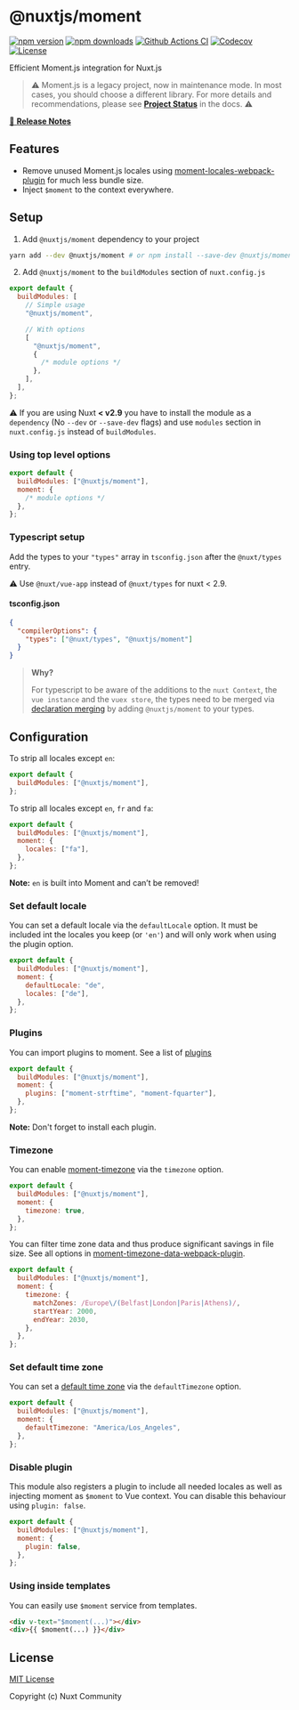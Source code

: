 # @nuxtjs/moment

[![npm version][npm-version-src]][npm-version-href]
[![npm downloads][npm-downloads-src]][npm-downloads-href]
[![Github Actions CI][github-actions-ci-src]][github-actions-ci-href]
[![Codecov][codecov-src]][codecov-href]
[![License][license-src]][license-href]

Efficient Moment.js integration for Nuxt.js

> ⚠️ Moment.js is a legacy project, now in maintenance mode. In most cases, you should choose a different library. For more details and recommendations, please see [**Project Status**](https://momentjs.com/docs/#/-project-status/) in the docs. ⚠️

[📖 **Release Notes**](./CHANGELOG.md)

## Features

- Remove unused Moment.js locales using [moment-locales-webpack-plugin](https://github.com/iamakulov/moment-locales-webpack-plugin) for much less bundle size.
- Inject `$moment` to the context everywhere.

## Setup

1. Add `@nuxtjs/moment` dependency to your project

```bash
yarn add --dev @nuxtjs/moment # or npm install --save-dev @nuxtjs/moment
```

2. Add `@nuxtjs/moment` to the `buildModules` section of `nuxt.config.js`

```js
export default {
  buildModules: [
    // Simple usage
    "@nuxtjs/moment",

    // With options
    [
      "@nuxtjs/moment",
      {
        /* module options */
      },
    ],
  ],
};
```

:warning: If you are using Nuxt **< v2.9** you have to install the module as a `dependency` (No `--dev` or `--save-dev` flags) and use `modules` section in `nuxt.config.js` instead of `buildModules`.

### Using top level options

```js
export default {
  buildModules: ["@nuxtjs/moment"],
  moment: {
    /* module options */
  },
};
```

### Typescript setup

Add the types to your `"types"` array in `tsconfig.json` after the `@nuxt/types` entry.

:warning: Use `@nuxt/vue-app` instead of `@nuxt/types` for nuxt < 2.9.

#### tsconfig.json

```json
{
  "compilerOptions": {
    "types": ["@nuxt/types", "@nuxtjs/moment"]
  }
}
```

> **Why?**
>
> For typescript to be aware of the additions to the `nuxt Context`, the `vue instance` and the `vuex store`, the types need to be merged via [declaration merging](https://www.typescriptlang.org/docs/handbook/declaration-merging.html) by adding `@nuxtjs/moment` to your types.

## Configuration

To strip all locales except `en`:

```js
export default {
  buildModules: ["@nuxtjs/moment"],
};
```

To strip all locales except `en`, `fr` and `fa`:

```js
export default {
  buildModules: ["@nuxtjs/moment"],
  moment: {
    locales: ["fa"],
  },
};
```

**Note:** `en` is built into Moment and can’t be removed!

### Set default locale

You can set a default locale via the `defaultLocale` option. It must be included
int the locales you keep (or `'en'`) and will only work when using the plugin option.

```js
export default {
  buildModules: ["@nuxtjs/moment"],
  moment: {
    defaultLocale: "de",
    locales: ["de"],
  },
};
```

### Plugins

You can import plugins to moment. See a list of [plugins](https://momentjs.com/docs/#/plugins/)

```js
export default {
  buildModules: ["@nuxtjs/moment"],
  moment: {
    plugins: ["moment-strftime", "moment-fquarter"],
  },
};
```

**Note:** Don't forget to install each plugin.

### Timezone

You can enable [moment-timezone](https://momentjs.com/timezone/) via the `timezone` option.

```js
export default {
  buildModules: ["@nuxtjs/moment"],
  moment: {
    timezone: true,
  },
};
```

You can filter time zone data and thus produce significant savings in file size.
See all options in [moment-timezone-data-webpack-plugin](https://github.com/gilmoreorless/moment-timezone-data-webpack-plugin).

```js
export default {
  buildModules: ["@nuxtjs/moment"],
  moment: {
    timezone: {
      matchZones: /Europe\/(Belfast|London|Paris|Athens)/,
      startYear: 2000,
      endYear: 2030,
    },
  },
};
```

### Set default time zone

You can set a [default time zone](https://momentjs.com/timezone/docs/#/using-timezones/default-timezone/) via the `defaultTimezone` option.

```js
export default {
  buildModules: ["@nuxtjs/moment"],
  moment: {
    defaultTimezone: "America/Los_Angeles",
  },
};
```

### Disable plugin

This module also registers a plugin to include all needed locales as well as injecting moment as `$moment` to Vue context. You can disable this behaviour using `plugin: false`.

```js
export default {
  buildModules: ["@nuxtjs/moment"],
  moment: {
    plugin: false,
  },
};
```

### Using inside templates

You can easily use `$moment` service from templates.

```html
<div v-text="$moment(...)"></div>
<div>{{ $moment(...) }}</div>
```

## License

[MIT License](./LICENSE)

Copyright (c) Nuxt Community

<!-- Badges -->

[npm-version-src]: https://img.shields.io/npm/v/@nuxtjs/moment/latest.svg
[npm-version-href]: https://npmjs.com/package/@nuxtjs/moment
[npm-downloads-src]: https://img.shields.io/npm/dt/@nuxtjs/moment.svg
[npm-downloads-href]: https://npmjs.com/package/@nuxtjs/moment
[github-actions-ci-src]: https://github.com/nuxt-community/moment-module/workflows/ci/badge.svg
[github-actions-ci-href]: https://github.com/nuxt-community/moment-module/actions?query=workflow%3Aci
[codecov-src]: https://img.shields.io/codecov/c/github/nuxt-community/moment-module.svg
[codecov-href]: https://codecov.io/gh/nuxt-community/moment-module
[license-src]: https://img.shields.io/npm/l/@nuxtjs/moment.svg
[license-href]: https://npmjs.com/package/@nuxtjs/moment
